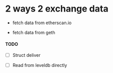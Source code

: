 
2 ways 2 exchange data
======================


+ fetch data from etherscan.io

+ fetch data from geth


#### TODO

+ [ ] Struct deliver 

+ [ ] Read from leveldb directly
